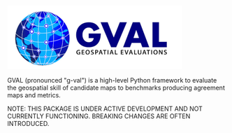 ![alt text](../images/gval_white_background.png)

GVAL (pronounced "g-val") is a high-level Python framework to evaluate the geospatial skill of candidate maps to benchmarks producing agreement maps and metrics.

NOTE: THIS PACKAGE IS UNDER ACTIVE DEVELOPMENT AND NOT CURRENTLY FUNCTIONING. BREAKING CHANGES ARE OFTEN INTRODUCED.

